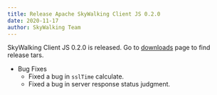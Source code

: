 ```yaml
---
title: Release Apache SkyWalking Client JS 0.2.0
date: 2020-11-17
author: SkyWalking Team
---
```


SkyWalking Client JS 0.2.0 is released. Go to [downloads](/downloads) page to find release tars.

- Bug Fixes
  - Fixed a bug in `sslTime` calculate.
  - Fixed a bug in server response status judgment.

